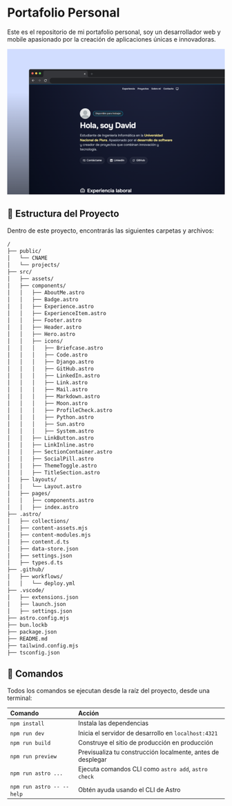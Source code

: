 
# Portafolio Personal

Este es el repositorio de mi portafolio personal, soy un desarrollador web y mobile apasionado por la creación de aplicaciones únicas e innovadoras.

![Texto alternativo](/public/Portfolio.png)

## 🚀 Estructura del Proyecto

Dentro de este proyecto, encontrarás las siguientes carpetas y archivos:

```text
/
├── public/
│   └── CNAME
│   └── projects/
├── src/
│   ├── assets/
│   ├── components/
│   │   ├── AboutMe.astro
│   │   ├── Badge.astro
│   │   ├── Experience.astro
│   │   ├── ExperienceItem.astro
│   │   ├── Footer.astro
│   │   ├── Header.astro
│   │   ├── Hero.astro
│   │   ├── icons/
│   │   │   ├── Briefcase.astro
│   │   │   ├── Code.astro
│   │   │   ├── Django.astro
│   │   │   ├── GitHub.astro
│   │   │   ├── LinkedIn.astro
│   │   │   ├── Link.astro
│   │   │   ├── Mail.astro
│   │   │   ├── Markdown.astro
│   │   │   ├── Moon.astro
│   │   │   ├── ProfileCheck.astro
│   │   │   ├── Python.astro
│   │   │   ├── Sun.astro
│   │   │   ├── System.astro
│   │   ├── LinkButton.astro
│   │   ├── LinkInline.astro
│   │   ├── SectionContainer.astro
│   │   ├── SocialPill.astro
│   │   ├── ThemeToggle.astro
│   │   ├── TitleSection.astro
│   ├── layouts/
│   │   └── Layout.astro
│   ├── pages/
│   │   ├── components.astro
│   │   ├── index.astro
├── .astro/
│   ├── collections/
│   ├── content-assets.mjs
│   ├── content-modules.mjs
│   ├── content.d.ts
│   ├── data-store.json
│   ├── settings.json
│   ├── types.d.ts
├── .github/
│   ├── workflows/
│   │   └── deploy.yml
├── .vscode/
│   ├── extensions.json
│   ├── launch.json
│   ├── settings.json
├── astro.config.mjs
├── bun.lockb
├── package.json
├── README.md
├── tailwind.config.mjs
├── tsconfig.json
```

## 🧞 Comandos

Todos los comandos se ejecutan desde la raíz del proyecto, desde una terminal:

| Comando                   | Acción                                           |
| :------------------------ | :----------------------------------------------- |
| `npm install`             | Instala las dependencias                         |
| `npm run dev`             | Inicia el servidor de desarrollo en `localhost:4321` |
| `npm run build`           | Construye el sitio de producción en producción|
| `npm run preview`         | Previsualiza tu construcción localmente, antes de desplegar |
| `npm run astro ...`       | Ejecuta comandos CLI como `astro add`, `astro check`        |
| `npm run astro -- --help` | Obtén ayuda usando el CLI de Astro                          |
